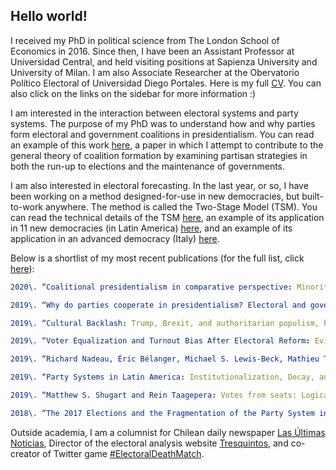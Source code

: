 ## Hello world!

I received my PhD in political science from The London School of Economics in 2016. Since then, I have been an Assistant Professor at Universidad Central, and held visiting positions at Sapienza University and University of Milan. I am also Associate Researcher at the Obervatorio Político Electoral of Universidad Diego Portales. Here is my full [CV](https://www.dropbox.com/s/0zx2kmx35ah8z8s/CV_Kenneth_Bunker.pdf?dl=0). You can also click on the links on the sidebar for more information :)

I am interested in the interaction between electoral systems and party systems. The purpose of my PhD was to understand how and why parties form electoral and government coalitions in presidentialism. You can read an example of this work [here](https://www.researchgate.net/publication/332223077_Why_do_parties_cooperate_in_presidentialism_Electoral_and_government_coalition_formation_in_Latin_America), a paper in which I attempt to contribute to the general theory of coalition formation by examining partisan strategies in both the run-up to elections and the maintenance of governments.

I am also interested in electoral forecasting. In the last year, or so, I have been working on a method designed-for-use in new democracies, but built-to-work anywhere. The method is called the Two-Stage Model (TSM). You can read the technical details of the TSM [here](https://www.researchgate.net/publication/334836295_A_two-stage_model_to_forecast_elections_in_developing_democracies), an example of its application in 11 new democracies (in Latin America) [here](https://www.researchgate.net/publication/334836295_A_two-stage_model_to_forecast_elections_in_developing_democracies), and an example of its application in an advanced democracy (Italy) [here](https://www.researchgate.net/publication/336312679_Forecasting_elections_in_Italy).

Below is a shortlist of my most recent publications (for the full list, click [here](https://www.researchgate.net/profile/Kenneth_Bunker)):

```yaml
2020\. “Coalitional presidentialism in comparative perspective: Minority presidents in multiparty systems, by Paul Chaisty, Nic Cheeseman, and Timothy J. Power.” Party Politics. (Forthcoming).

2019\. “Why do parties cooperate in presidentialism? Electoral and government coalition formation in Latin America.” Revista de Estudios Políticos 186(4): 171-199. [doi](https://doi.org/10.18042/cepc/rep.186.06).

2019\. “Cultural Backlash: Trump, Brexit, and authoritarian populism, by Pippa Norris and Ronald Inglehart.” Democratization 26(7): 1323-1325. [doi](https://doi.org/%2010.1080/13510347.2019.1601705). (with Daniel Brieba).

2019\. “Voter Equalization and Turnout Bias After Electoral Reform: Evidence from Chile’s Voluntary Voting Law.” Latin American Politics and Society 61(4): 23-46. [doi](https://doi.org/10.1017/lap.2019.23).

2019\. “Richard Nadeau, Éric Bélanger, Michael S. Lewis-Beck, Mathieu Turgeon and Françoi Gélinean, Latin American Elections: Choice and Change.” Journal of Latin American Studies 51(3): 721-723. [doi](https://doi.org/10.1017/S0022216X19000798).

2019\. “Party Systems in Latin America: Institutionalization, Decay, and Collapse, by Scott Mainwaring (Eds.).” Democratization 26(3): 554-555. [doi](https://doi.org/10.1007/s11127-018-0613-6).

2019\. “Matthew S. Shugart and Rein Taagepera: Votes from seats: Logical models of electoral systems.” Public Choice 178(1-2): 311-313. [doi](https://doi.org/10.1080/13510347.2018.1536123).

2018\. “The 2017 Elections and the Fragmentation of the Party System in Chile.” Revista Chilena de Derecho y Ciencia Política 9(2): 204-229. [doi](http://10.0.30.90/RCHDYCP-V9N2-ART1823).
```

Outside academia, I am a columnist for Chilean daily newspaper [Las Últimas Noticias](http://www.lun.com/), Director of the electoral analysis website [Tresquintos](http://www.tresquintos.cl/), and co-creator of Twitter game [#ElectoralDeathMatch](http://www.twitter.com/electoraldeathm).
